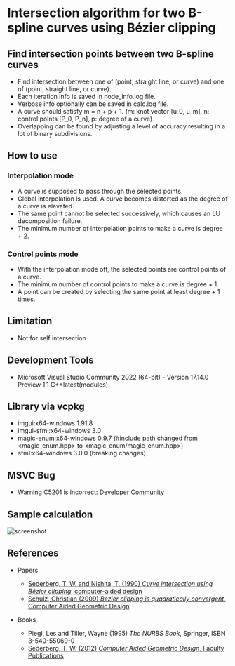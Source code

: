 # Intersection algorithm for two B-spline curves using Bézier clipping

## Find intersection points between two B-spline curves

- Find intersection between one of (point, straight line, or curve) and one of (point, straight line, or curve).
- Each iteration info is saved in node_info.log file.
- Verbose info optionally can be saved in calc.log file.
- A curve should satisfy m = n + p + 1.
(m: knot vector [u_0, u_m], n: control points [P_0, P_n], p: degree of a curve)
- Overlapping can be found by adjusting a level of accuracy resulting in a lot of binary subdivisions.

## How to use

### Interpolation mode
- A curve is supposed to pass through the selected points.
- Global interpolation is used. A curve becomes distorted as the degree of a curve is elevated.
- The same point cannot be selected successively, which causes an LU decomposition failure.
- The minimum number of interpolation points to make a curve is degree + 2.

### Control points mode
- With the interpolation mode off, the selected points are control points of a curve.
- The minimum number of control points to make a curve is degree + 1.
- A point can be created by selecting the same point at least degree + 1 times.

## Limitation

- Not for self intersection

## Development Tools

- Microsoft Visual Studio Community 2022 (64-bit) - 
Version 17.14.0 Preview 1.1
C++latest(modules)

## Library via vcpkg

- imgui:x64-windows 1.91.8
- imgui-sfml:x64-windows 3.0
- magic-enum:x64-windows 0.9.7 (#include path changed from <magic_enum.hpp> to <magic_enum/magic_enum.hpp>)
- sfml:x64-windows 3.0.0 (breaking changes)

## MSVC Bug

- Warning C5201 is incorrect: [Developer Community](https://developercommunity.visualstudio.com/t/C-modules-and-precompiled-header-incor/10016869)
  
## Sample calculation
![screenshot](Screenshot_3.png)

## References
- Papers
  - [Sederberg, T. W. and Nishita, T. (1990) *Curve intersection using Bézier clipping*, computer-aided design](http://nishitalab.org/user/nis/cdrom/cad/CAGD90Curve.pdf)
  - [Schulz, Christian (2009) *Bézier clipping is quadratically convergent*, Computer Aided Geometric Design](https://doi.org/10.1016/j.cagd.2007.12.006)

- Books
  - Piegl, Les and Tiller, Wayne (1995) *The NURBS Book*, Springer, ISBN 3-540-55069-0
  - [Sederberg, T. W. (2012) *Computer Aided Geometric Design*, Faculty Publications](https://scholarsarchive.byu.edu/facpub/1/)
